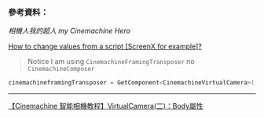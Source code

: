 
### 參考資料：

*相機人我的超人 my Cinemachine Hero*

[How to change values from a script [ScreenX for example]?](https://forum.unity.com/threads/how-to-change-values-from-a-script-screenx-for-example.630844/)

> Notice I am using `CinemachineFramingTransposer` no `CinemachineComposer`
```C#
cinemachineframingTransposer = GetComponent<CinemachineVirtualCamera>().GetCinemachineComponent<CinemachineFramingTransposer>();
```
--------------------------------------------------------------------------------------------------------------------------------
[【Cinemachine 智能相機教程】VirtualCamera(二)：Body屬性](https://zhuanlan.zhihu.com/p/107212189)

